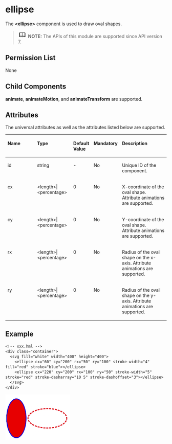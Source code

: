 # ellipse<a name="EN-US_TOPIC_0000001127125054"></a>

The  **<ellipse\>**  component is used to draw oval shapes.

>![](../../public_sys-resources/icon-note.gif) **NOTE:** 
>The APIs of this module are supported since API version 7.

## Permission List<a name="section11257113618419"></a>

None

## Child Components<a name="section9288143101012"></a>

**animate**,  **animateMotion**, and  **animateTransform**  are supported.

## Attributes<a name="section2907183951110"></a>

The universal attributes as well as the attributes listed below are supported.

<a name="table20633101642315"></a>
<table><thead align="left"><tr id="row663331618238"><th class="cellrowborder" valign="top" width="23.119999999999997%" id="mcps1.1.6.1.1"><p id="aaf1247770b244944bbcc9f28d9a6f00b"><a name="aaf1247770b244944bbcc9f28d9a6f00b"></a><a name="aaf1247770b244944bbcc9f28d9a6f00b"></a>Name</p>
</th>
<th class="cellrowborder" valign="top" width="23.119999999999997%" id="mcps1.1.6.1.2"><p id="a6efc3502761f4faf9630e484280f75b6"><a name="a6efc3502761f4faf9630e484280f75b6"></a><a name="a6efc3502761f4faf9630e484280f75b6"></a>Type</p>
</th>
<th class="cellrowborder" valign="top" width="10.48%" id="mcps1.1.6.1.3"><p id="a27a37273d9ad47569ddbcb8db985d302"><a name="a27a37273d9ad47569ddbcb8db985d302"></a><a name="a27a37273d9ad47569ddbcb8db985d302"></a>Default Value</p>
</th>
<th class="cellrowborder" valign="top" width="7.5200000000000005%" id="mcps1.1.6.1.4"><p id="p824610360217"><a name="p824610360217"></a><a name="p824610360217"></a>Mandatory</p>
</th>
<th class="cellrowborder" valign="top" width="35.76%" id="mcps1.1.6.1.5"><p id="a2ff3361bfd3b420ba4967452d2ddd098"><a name="a2ff3361bfd3b420ba4967452d2ddd098"></a><a name="a2ff3361bfd3b420ba4967452d2ddd098"></a>Description</p>
</th>
</tr>
</thead>
<tbody><tr id="row36332165231"><td class="cellrowborder" valign="top" width="23.119999999999997%" headers="mcps1.1.6.1.1 "><p id="a83b6dd280109466fb015e64de1ef4df3"><a name="a83b6dd280109466fb015e64de1ef4df3"></a><a name="a83b6dd280109466fb015e64de1ef4df3"></a>id</p>
</td>
<td class="cellrowborder" valign="top" width="23.119999999999997%" headers="mcps1.1.6.1.2 "><p id="abc38fa2b85854bc687af75eb17a00a4d"><a name="abc38fa2b85854bc687af75eb17a00a4d"></a><a name="abc38fa2b85854bc687af75eb17a00a4d"></a>string</p>
</td>
<td class="cellrowborder" valign="top" width="10.48%" headers="mcps1.1.6.1.3 "><p id="a8d12e4af905d4743a5ec9cd6018d2972"><a name="a8d12e4af905d4743a5ec9cd6018d2972"></a><a name="a8d12e4af905d4743a5ec9cd6018d2972"></a>-</p>
</td>
<td class="cellrowborder" valign="top" width="7.5200000000000005%" headers="mcps1.1.6.1.4 "><p id="p42461736102118"><a name="p42461736102118"></a><a name="p42461736102118"></a>No</p>
</td>
<td class="cellrowborder" valign="top" width="35.76%" headers="mcps1.1.6.1.5 "><p id="a1a1731af05554f119fa365748f276bb2"><a name="a1a1731af05554f119fa365748f276bb2"></a><a name="a1a1731af05554f119fa365748f276bb2"></a>Unique ID of the component.</p>
</td>
</tr>
<tr id="row1634171618236"><td class="cellrowborder" valign="top" width="23.119999999999997%" headers="mcps1.1.6.1.1 "><p id="a3cf785e2a2a043268d168f58d59207c8"><a name="a3cf785e2a2a043268d168f58d59207c8"></a><a name="a3cf785e2a2a043268d168f58d59207c8"></a>cx</p>
</td>
<td class="cellrowborder" valign="top" width="23.119999999999997%" headers="mcps1.1.6.1.2 "><p id="aa9b258d23e1e425dbc2ffe8edbc91a42"><a name="aa9b258d23e1e425dbc2ffe8edbc91a42"></a><a name="aa9b258d23e1e425dbc2ffe8edbc91a42"></a>&lt;length&gt;|&lt;percentage&gt;</p>
</td>
<td class="cellrowborder" valign="top" width="10.48%" headers="mcps1.1.6.1.3 "><p id="ac312df4f14444c98955ed055456848a7"><a name="ac312df4f14444c98955ed055456848a7"></a><a name="ac312df4f14444c98955ed055456848a7"></a>0</p>
</td>
<td class="cellrowborder" valign="top" width="7.5200000000000005%" headers="mcps1.1.6.1.4 "><p id="p1624612362219"><a name="p1624612362219"></a><a name="p1624612362219"></a>No</p>
</td>
<td class="cellrowborder" valign="top" width="35.76%" headers="mcps1.1.6.1.5 "><p id="p62121758111517"><a name="p62121758111517"></a><a name="p62121758111517"></a>X-coordinate of the oval shape. Attribute animations are supported.</p>
</td>
</tr>
<tr id="row1259531661611"><td class="cellrowborder" valign="top" width="23.119999999999997%" headers="mcps1.1.6.1.1 "><p id="p1359601671613"><a name="p1359601671613"></a><a name="p1359601671613"></a>cy</p>
</td>
<td class="cellrowborder" valign="top" width="23.119999999999997%" headers="mcps1.1.6.1.2 "><p id="p65967163165"><a name="p65967163165"></a><a name="p65967163165"></a>&lt;length&gt;|&lt;percentage&gt;</p>
</td>
<td class="cellrowborder" valign="top" width="10.48%" headers="mcps1.1.6.1.3 "><p id="p10596151671610"><a name="p10596151671610"></a><a name="p10596151671610"></a>0</p>
</td>
<td class="cellrowborder" valign="top" width="7.5200000000000005%" headers="mcps1.1.6.1.4 "><p id="p1059610169169"><a name="p1059610169169"></a><a name="p1059610169169"></a>No</p>
</td>
<td class="cellrowborder" valign="top" width="35.76%" headers="mcps1.1.6.1.5 "><p id="p125961416161611"><a name="p125961416161611"></a><a name="p125961416161611"></a>Y-coordinate of the oval shape. Attribute animations are supported.</p>
</td>
</tr>
<tr id="row11404114510176"><td class="cellrowborder" valign="top" width="23.119999999999997%" headers="mcps1.1.6.1.1 "><p id="p11404124541714"><a name="p11404124541714"></a><a name="p11404124541714"></a>rx</p>
</td>
<td class="cellrowborder" valign="top" width="23.119999999999997%" headers="mcps1.1.6.1.2 "><p id="p108919015549"><a name="p108919015549"></a><a name="p108919015549"></a>&lt;length&gt;|&lt;percentage&gt;</p>
</td>
<td class="cellrowborder" valign="top" width="10.48%" headers="mcps1.1.6.1.3 "><p id="p20892019541"><a name="p20892019541"></a><a name="p20892019541"></a>0</p>
</td>
<td class="cellrowborder" valign="top" width="7.5200000000000005%" headers="mcps1.1.6.1.4 "><p id="p7893010540"><a name="p7893010540"></a><a name="p7893010540"></a>No</p>
</td>
<td class="cellrowborder" valign="top" width="35.76%" headers="mcps1.1.6.1.5 "><p id="p78950185420"><a name="p78950185420"></a><a name="p78950185420"></a>Radius of the oval shape on the x-axis. Attribute animations are supported.</p>
</td>
</tr>
<tr id="row75241175410"><td class="cellrowborder" valign="top" width="23.119999999999997%" headers="mcps1.1.6.1.1 "><p id="p117241850155416"><a name="p117241850155416"></a><a name="p117241850155416"></a>ry</p>
</td>
<td class="cellrowborder" valign="top" width="23.119999999999997%" headers="mcps1.1.6.1.2 "><p id="p4724125035416"><a name="p4724125035416"></a><a name="p4724125035416"></a>&lt;length&gt;|&lt;percentage&gt;</p>
</td>
<td class="cellrowborder" valign="top" width="10.48%" headers="mcps1.1.6.1.3 "><p id="p117241350155416"><a name="p117241350155416"></a><a name="p117241350155416"></a>0</p>
</td>
<td class="cellrowborder" valign="top" width="7.5200000000000005%" headers="mcps1.1.6.1.4 "><p id="p4724145065420"><a name="p4724145065420"></a><a name="p4724145065420"></a>No</p>
</td>
<td class="cellrowborder" valign="top" width="35.76%" headers="mcps1.1.6.1.5 "><p id="p107241750205414"><a name="p107241750205414"></a><a name="p107241750205414"></a>Radius of the oval shape on the y-axis. Attribute animations are supported.</p>
</td>
</tr>
</tbody>
</table>

## Example<a name="section360556124815"></a>

```
<!-- xxx.hml -->
<div class="container">
  <svg fill="white" width="400" height="400">
    <ellipse cx="60" cy="200" rx="50" ry="100" stroke-width="4" fill="red" stroke="blue"></ellipse>
    <ellipse cx="220" cy="200" rx="100" ry="50" stroke-width="5" stroke="red" stroke-dasharray="10 5" stroke-dashoffset="3"></ellipse>
  </svg>
</div>
```

![](figures/en-us_image_0000001173164793.png)

